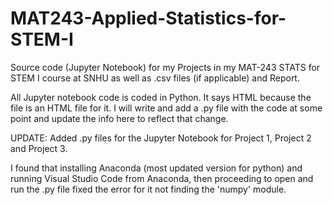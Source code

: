 # MAT243-Applied-Statistics-for-STEM-I
Source code (Jupyter Notebook) for my Projects in my MAT-243 STATS for STEM I course at SNHU as well as .csv files (if applicable) and Report.

All Jupyter notebook code is coded in Python. It says HTML because the file is an HTML file for it. I will write and add a .py file with the code at some point and update the info here to reflect that change.

UPDATE: Added .py files for the Jupyter Notebook for Project 1, Project 2 and Project 3. 

I found that installing Anaconda (most updated version for python) and running Visual Studio Code from Anaconda, then proceeding to open and run the .py file fixed the error for it not finding the 'numpy' module.
